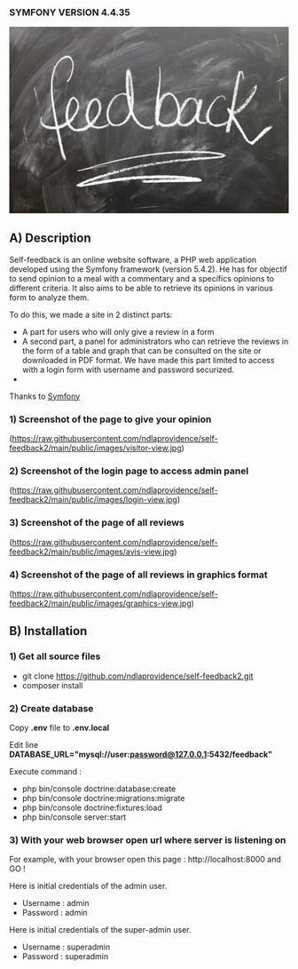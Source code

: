 ### SYMFONY     VERSION 4.4.35 ###

![Self-Feedback](https://raw.githubusercontent.com/ndlaprovidence/self-feedback2/main/public/images/feedback-logo.jpg)

## A) Description
Self-feedback is an online website software, a PHP web application developed using the Symfony framework (version 5.4.2).
He has for objectif to send opinion to a meal with a commentary and a specifics opinions to different criteria. 
It also aims to be able to retrieve its opinions in various form to analyze them.

To do this, we made a site in 2 distinct parts:
- A part for users who will only give a review in a form
- A second part, a panel for administrators who can retrieve the reviews in the form of a table and graph that can be consulted on the site or downloaded in PDF format. We have made this part limited to access with a login form with username and password securized.
- 

Thanks to [Symfony](https://symfony.com/)

### 1) Screenshot of the page to give your opinion
(https://raw.githubusercontent.com/ndlaprovidence/self-feedback2/main/public/images/visitor-view.jpg)

### 2) Screenshot of the login page to access admin panel
(https://raw.githubusercontent.com/ndlaprovidence/self-feedback2/main/public/images/login-view.jpg)

### 3) Screenshot of the page of all reviews
(https://raw.githubusercontent.com/ndlaprovidence/self-feedback2/main/public/images/avis-view.jpg)

### 4) Screenshot of the page of all reviews in graphics format 
(https://raw.githubusercontent.com/ndlaprovidence/self-feedback2/main/public/images/graphics-view.jpg)

## B) Installation

### 1) Get all source files

- git clone https://github.com/ndlaprovidence/self-feedback2.git
- composer install


### 2) Create database

Copy **.env** file to **.env.local**

Edit line **DATABASE_URL="mysql://user:password@127.0.0.1:5432/feedback"**

Execute command : 
- php bin/console doctrine:database:create
- php bin/console doctrine:migrations:migrate
- php bin/console doctrine:fixtures:load
- php bin/console server:start


### 3) With your web browser open url where server is listening on

For example, with your browser open this page :  http://localhost:8000 and GO !

Here is initial credentials of the admin user.
 - Username : admin
 - Password : admin

Here is initial credentials of the super-admin user.
 - Username : superadmin
 - Password : superadmin
